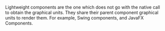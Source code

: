 Lightweight components are the one which does not go with the native
call to obtain the graphical units. They share their parent component
graphical units to render them. For example, Swing components, and
JavaFX Components.